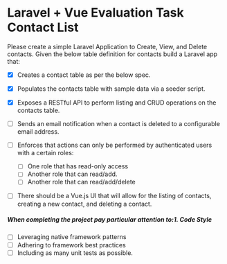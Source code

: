 # Laravel + Vue Evaluation Task Contact List

Please create a simple Laravel Application to Create, View, and
Delete contacts. Given the below table definition for contacts build a Laravel app that:

- [X] Creates a contact table as per the below spec.
- [X] Populates the contacts table with sample data via a seeder script.
- [X] Exposes a RESTful API to perform listing and CRUD operations on the contacts table.
- [ ] Sends an email notification when a contact is deleted to a configurable email address.

- [ ] Enforces that actions can only be performed by authenticated users with a certain roles:
    - [ ] One role that has read-only access
    - [ ] Another role that can read/add.
    - [ ] Another role that can read/add/delete

- [ ] There should be a Vue.js UI that will allow for the listing of contacts, creating a new contact, and deleting a contact.

##### When completing the project pay particular attention to:1. Code Style
- [ ] Leveraging native framework patterns
- [ ] Adhering to framework best practices
- [ ] Including as many unit tests as possible.
